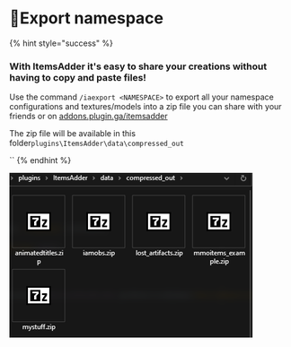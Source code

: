 # 💾Export namespace

{% hint style="success" %}
### With ItemsAdder it's easy to share your creations without having to copy and paste files!

Use the command `/iaexport <NAMESPACE>` to export all your namespace configurations and textures/models into a zip file you can share with your friends or on [addons.plugin.ga/itemsadder](https://addons.plugin.ga/itemsadder)

The zip file will be available in this folder`plugins\ItemsAdder\data\compressed_out`

\`\`
{% endhint %}

![](../.gitbook/assets/immagine%20%2834%29.png)




